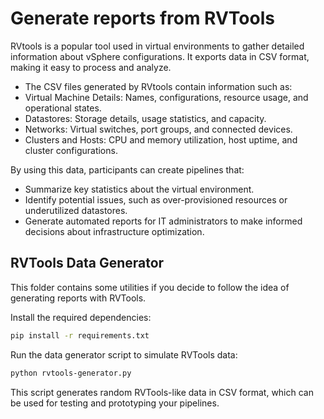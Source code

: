 # Generate reports from RVTools

RVtools is a popular tool used in virtual environments to gather detailed information about vSphere configurations. It exports data in CSV format, making it easy to process and analyze.

* The CSV files generated by RVtools contain information such as:
* Virtual Machine Details: Names, configurations, resource usage, and operational states.
* Datastores: Storage details, usage statistics, and capacity.
* Networks: Virtual switches, port groups, and connected devices.
* Clusters and Hosts: CPU and memory utilization, host uptime, and cluster configurations.

By using this data, participants can create pipelines that:

* Summarize key statistics about the virtual environment.
* Identify potential issues, such as over-provisioned resources or underutilized datastores.
* Generate automated reports for IT administrators to make informed decisions about infrastructure optimization.


## RVTools Data Generator

This folder contains some utilities if you decide to follow the idea of generating reports with RVTools.

Install the required dependencies:

```bash
pip install -r requirements.txt
```

Run the data generator script to simulate RVTools data:

```bash
python rvtools-generator.py
```

This script generates random RVTools-like data in CSV format, which can be used for testing and prototyping your pipelines.
